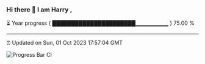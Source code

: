 ### Hi there 👋 I am Harry , 

⏳ Year progress { ██████████████████████▁▁▁▁▁▁▁▁ } 75.00 %

---

⏰ Updated on Sun, 01 Oct 2023 17:57:04 GMT

![Progress Bar CI](https://github.com/duykhang68/duykhang68/workflows/Progress%20Bar%20CI/badge.svg)
